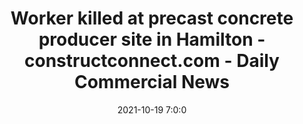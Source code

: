---
"title": "Worker killed at precast concrete producer site in Hamilton - constructconnect.com - Daily Commercial News"
"date": "2021-10-19 7:0:0"
"feed_name": "GOOGLENEWSCONSTRUCTION"
"feed_website": "https://news.google.com/search?q=construction%2Bincident&hl=en-US&gl=US&ceid=US:en"
"feed_rss": "https://news.google.com/rss/search?q=construction%2Bincident&hl=en-US&gl=US&ceid=US:en"
"link": "https://canada.constructconnect.com/dcn/news/ohs/2021/10/worker-killed-at-precast-concrete-producer-site-in-hamilton"
"source": "{'href': 'https://canada.constructconnect.com', 'title': 'Daily Commercial News'}"
"file": "_posts/2021-1-1-e1aade2c5fb8d6dc3b2d301e8a52888f6a89c1c0.md"
"accident": "0"
"drilling": "0"
"dead": "0"
"injured": "0"
"arrested": "0"
"place": "unknown place"
"where": "unknown site"
"causes": "unknown"
"place_uri": "unknown place"
---